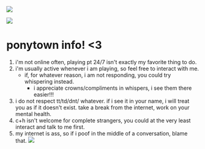 ![](https://komarev.com/ghpvc/?username=bloodbathing&color=yellow&style=plastic&label=stalkers)

![](https://files.catbox.moe/d7p6fx.gif)
# ponytown info! <3
1. i'm not online often, playing pt 24/7 isn't exactly my favorite thing to do.
2. i'm usually active whenever i am playing, so feel free to interact with me.
    - if, for whatever reason, i am not responding, you could try whispering instead.
      - i appreciate crowns/compliments in whispers, i see them there easier!!!
3. i do not respect tt/td/dnt/ whatever. if i see it in your name, i will treat you as if it doesn't exist. take a break from the internet, work on your mental health.
4. c+h isn't welcome for complete strangers, you could at the very least interact and talk to me first.
5. my internet is ass, so if i poof in the middle of a conversation, blame that.
![](https://files.catbox.moe/d7p6fx.gif)
